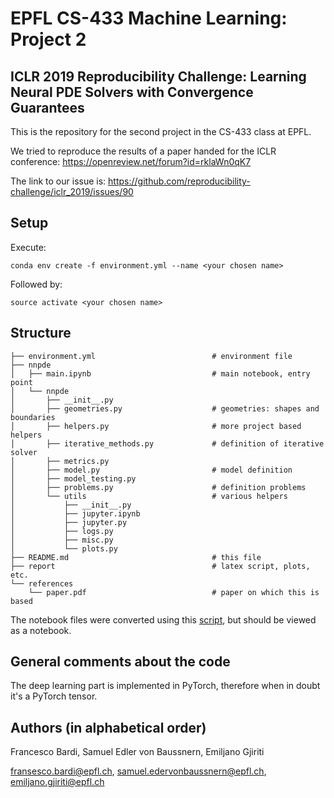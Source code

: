 # EPFL CS-433 Machine Learning: Project 2
## ICLR 2019 Reproducibility Challenge: Learning Neural PDE Solvers with Convergence Guarantees

This is the repository for the second project in the CS-433 class at EPFL.

We tried to reproduce the results of a paper handed for the ICLR conference: https://openreview.net/forum?id=rklaWn0qK7

The link to our issue is: https://github.com/reproducibility-challenge/iclr_2019/issues/90

## Setup

Execute:

```
conda env create -f environment.yml --name <your chosen name>
```

Followed by:

```
source activate <your chosen name>
```

## Structure

```
├── environment.yml                          # environment file
├── nnpde
│   ├── main.ipynb                           # main notebook, entry point
│   └── nnpde
│       ├── __init__.py
│       ├── geometries.py                    # geometries: shapes and boundaries
│       ├── helpers.py                       # more project based helpers
│       ├── iterative_methods.py             # definition of iterative solver
│       ├── metrics.py
│       ├── model.py                         # model definition
│       ├── model_testing.py
│       ├── problems.py                      # definition problems
│       └── utils                            # various helpers
│           ├── __init__.py
│           ├── jupyter.ipynb
│           ├── jupyter.py
│           ├── logs.py
│           ├── misc.py
│           └── plots.py
├── README.md                                # this file
├── report                                   # latex script, plots, etc.
└── references
    └── paper.pdf                            # paper on which this is based
```

The notebook files were converted using this
[script](https://gist.github.com/samuelsmal/144e1204d646cd65ff8864d4b483f948),
but should be viewed as a notebook.

## General comments about the code

The deep learning part is implemented in PyTorch, therefore when in doubt it's
a PyTorch tensor.

## Authors (in alphabetical order)

Francesco Bardi, Samuel Edler von Baussnern, Emiljano Gjiriti

fransesco.bardi@epfl.ch, samuel.edervonbaussnern@epfl.ch, emiljano.gjiriti@epfl.ch


